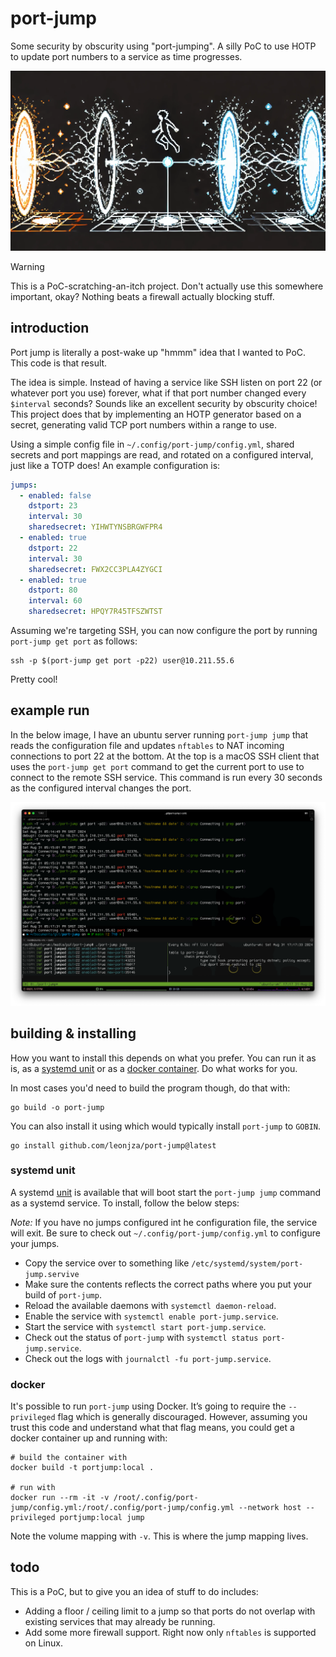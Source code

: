 # port-jump

Some security by obscurity using "port-jumping". A silly PoC to use HOTP to update port numbers to a service as time progresses.

![logo](./images/port-jump.png)

> [!WARNING]
> This is a PoC-scratching-an-itch project. Don't actually use this somewhere important, okay? Nothing beats a firewall actually blocking stuff.

## introduction

Port jump is literally a post-wake up "hmmm" idea that I wanted to PoC. This code is that result.

The idea is simple. Instead of having a service like SSH listen on port 22 (or whatever port you use) forever, what if that port number changed every `$interval` seconds? Sounds like an excellent security by obscurity choice! This project does that by implementing an HOTP generator based on a secret, generating valid TCP port numbers within a range to use.

Using a simple config file in `~/.config/port-jump/config.yml`, shared secrets and port mappings are read, and rotated on a configured interval, just like a TOTP does! An example configuration is:

```yml
jumps:
  - enabled: false
    dstport: 23
    interval: 30
    sharedsecret: YIHWTYNSBRGWFPR4
  - enabled: true
    dstport: 22
    interval: 30
    sharedsecret: FWX2CC3PLA4ZYGCI
  - enabled: true
    dstport: 80
    interval: 60
    sharedsecret: HPQY7R45TFSZWTST
```

Assuming we're targeting SSH, you can now configure the port by running `port-jump get port` as follows:

```console
ssh -p $(port-jump get port -p22) user@10.211.55.6
```

Pretty cool!

## example run

In the below image, I have an ubuntu server running `port-jump jump` that reads the configuration file and updates `nftables` to NAT incoming connections to port 22 at the bottom. At the top is a macOS SSH client that uses the `port-jump get port` command to get the current port to use to connect to the remote SSH service. This command is run every 30 seconds as the configured interval changes the port.

![example](./images/example.png)

## building & installing

How you want to install this depends on what you prefer. You can run it as is, as a [systemd unit](#systemd-unit) or as a [docker container](#docker). Do what works for you.

In most cases you'd need to build the program though, do that with:

```console
go build -o port-jump
```

You can also install it using which would typically install `port-jump` to `GOBIN`.

```console
go install github.com/leonjza/port-jump@latest
```

### systemd unit

A systemd [unit](./port-jump.service) is available that will boot start the `port-jump jump` command as a systemd service. To install, follow the below steps:

*Note:* If you have no jumps configured int he configuration file, the service will exit. Be sure to check out `~/.config/port-jump/config.yml` to configure your jumps.

- Copy the service over to something like `/etc/systemd/system/port-jump.servive`
- Make sure the contents reflects the correct paths where you put your build of `port-jump`.
- Reload the available daemons with `systemctl daemon-reload`.
- Enable the service with `systemctl enable port-jump.service`.
- Start the service with `systemctl start port-jump.service`.
- Check out the status of `port-jump` with `systemctl status port-jump.service`.
- Check out the logs with `journalctl -fu port-jump.service`.

### docker

It's possible to run `port-jump` using Docker. It’s going to require the `--privileged` flag which is generally discouraged. However, assuming you trust this code and understand what that flag means, you could get a docker container up and running with:

```console
# build the container with
docker build -t portjump:local .

# run with
docker run --rm -it -v /root/.config/port-jump/config.yml:/root/.config/port-jump/config.yml --network host --privileged portjump:local jump
```

Note the volume mapping with `-v`. This is where the jump mapping lives.

## todo

This is a PoC, but to give you an idea of stuff to do includes:

- Adding a floor / ceiling limit to a jump so that ports do not overlap with existing services that may already be running.
- Add some more firewall support. Right now only `nftables` is supported on Linux.
